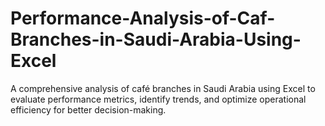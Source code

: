 # Performance-Analysis-of-Caf-Branches-in-Saudi-Arabia-Using-Excel
A comprehensive analysis of café branches in Saudi Arabia using Excel to evaluate performance metrics, identify trends, and optimize operational efficiency for better decision-making.
